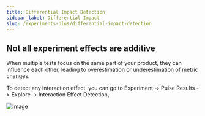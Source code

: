 ```yaml
---
title: Differential Impact Detection
sidebar_label: Differential Impact
slug: /experiments-plus/differential-impact-detection
---
```


## Not all experiment effects are additive

When multiple tests focus on the same part of your product, they can influence each other, leading to overestimation or underestimation of metric changes.

To detect any interaction effect, you can go to Experiment -> Pulse Results -> Explore -> Interaction Effect Detection,

![image](https://github.com/user-attachments/assets/8def2ff9-b827-4c0f-bfbc-a80948ff9f81)
